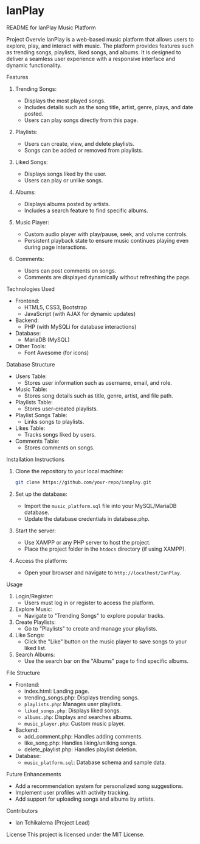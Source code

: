 # IanPlay
README for IanPlay Music Platform



 Project Overvie
IanPlay is a web-based music platform that allows users to explore, play, and interact with music. The platform provides features such as trending songs, playlists, liked songs, and albums. It is designed to deliver a seamless user experience with a responsive interface and dynamic functionality.



 Features
1. Trending Songs:
   - Displays the most played songs.
   - Includes details such as the song title, artist, genre, plays, and date posted.
   - Users can play songs directly from this page.

2. Playlists:
   - Users can create, view, and delete playlists.
   - Songs can be added or removed from playlists.

3. Liked Songs:
   - Displays songs liked by the user.
   - Users can play or unlike songs.

4. Albums:
   - Displays albums posted by artists.
   - Includes a search feature to find specific albums.

5. Music Player:
   - Custom audio player with play/pause, seek, and volume controls.
   - Persistent playback state to ensure music continues playing even during page interactions.

6. Comments:
   - Users can post comments on songs.
   - Comments are displayed dynamically without refreshing the page.



 Technologies Used
- Frontend:
  - HTML5, CSS3, Bootstrap
  - JavaScript (with AJAX for dynamic updates)
- Backend:
  - PHP (with MySQLi for database interactions)
- Database:
  - MariaDB (MySQL)
- Other Tools:
  - Font Awesome (for icons)



Database Structure
- Users Table:
  - Stores user information such as username, email, and role.
- Music Table:
  - Stores song details such as title, genre, artist, and file path.
- Playlists Table:
  - Stores user-created playlists.
- Playlist Songs Table:
  - Links songs to playlists.
- Likes Table:
  - Tracks songs liked by users.
- Comments Table:
  - Stores comments on songs.



Installation Instructions
1. Clone the repository to your local machine:
   ```bash
   git clone https://github.com/your-repo/ianplay.git
   ```
2. Set up the database:
   - Import the `music_platform.sql` file into your MySQL/MariaDB database.
   - Update the database credentials in database.php.

3. Start the server:
   - Use XAMPP or any PHP server to host the project.
   - Place the project folder in the `htdocs` directory (if using XAMPP).

4. Access the platform:
   - Open your browser and navigate to `http://localhost/IanPlay`.



Usage
1. Login/Register:
   - Users must log in or register to access the platform.
2. Explore Music:
   - Navigate to "Trending Songs" to explore popular tracks.
3. Create Playlists:
   - Go to "Playlists" to create and manage your playlists.
4. Like Songs:
   - Click the "Like" button on the music player to save songs to your liked list.
5. Search Albums:
   - Use the search bar on the "Albums" page to find specific albums.


File Structure
- Frontend:
  - index.html: Landing page.
  - trending_songs.php: Displays trending songs.
  - `playlists.php`: Manages user playlists.
  - `liked_songs.php`: Displays liked songs.
  - `albums.php`: Displays and searches albums.
  - `music_player.php`: Custom music player.
- Backend:
  - add_comment.php: Handles adding comments.
  - like_song.php: Handles liking/unliking songs.
  - delete_playlist.php: Handles playlist deletion.
- Database:
  - `music_platform.sql`: Database schema and sample data.



 Future Enhancements
- Add a recommendation system for personalized song suggestions.
- Implement user profiles with activity tracking.
- Add support for uploading songs and albums by artists.



 Contributors
- Ian Tchikalema (Project Lead)



 License
This project is licensed under the MIT License.
